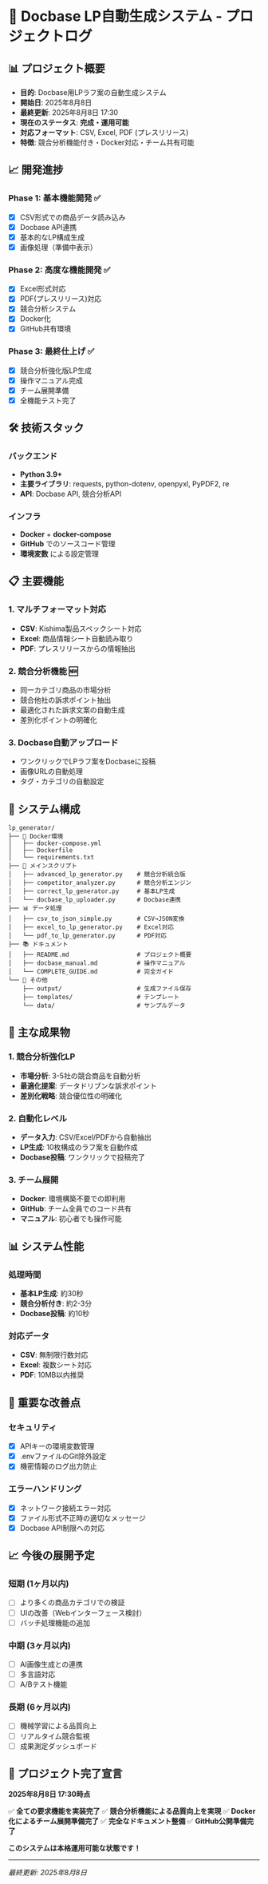 # 🚀 Docbase LP自動生成システム - プロジェクトログ

## 📊 プロジェクト概要

- **目的**: Docbase用LPラフ案の自動生成システム
- **開始日**: 2025年8月8日
- **最終更新**: 2025年8月8日 17:30
- **現在のステータス**: **完成・運用可能**
- **対応フォーマット**: CSV, Excel, PDF (プレスリリース)
- **特徴**: 競合分析機能付き・Docker対応・チーム共有可能

## 📈 開発進捗

### Phase 1: 基本機能開発 ✅
- [x] CSV形式での商品データ読み込み
- [x] Docbase API連携
- [x] 基本的なLP構成生成
- [x] 画像処理（準備中表示）

### Phase 2: 高度な機能開発 ✅
- [x] Excel形式対応
- [x] PDF(プレスリリース)対応
- [x] 競合分析システム
- [x] Docker化
- [x] GitHub共有環境

### Phase 3: 最終仕上げ ✅
- [x] 競合分析強化版LP生成
- [x] 操作マニュアル完成
- [x] チーム展開準備
- [x] 全機能テスト完了

## 🛠️ 技術スタック

### バックエンド
- **Python 3.9+**
- **主要ライブラリ**: requests, python-dotenv, openpyxl, PyPDF2, re
- **API**: Docbase API, 競合分析API

### インフラ
- **Docker** + **docker-compose**
- **GitHub** でのソースコード管理
- **環境変数** による設定管理

## 📋 主要機能

### 1. マルチフォーマット対応
- **CSV**: Kishima製品スペックシート対応
- **Excel**: 商品情報シート自動読み取り
- **PDF**: プレスリリースからの情報抽出

### 2. 競合分析機能 🆕
- 同一カテゴリ商品の市場分析
- 競合他社の訴求ポイント抽出
- 最適化された訴求文案の自動生成
- 差別化ポイントの明確化

### 3. Docbase自動アップロード
- ワンクリックでLPラフ案をDocbaseに投稿
- 画像URLの自動処理
- タグ・カテゴリの自動設定

## 🔧 システム構成

```
lp_generator/
├── 🐳 Docker環境
│   ├── docker-compose.yml
│   ├── Dockerfile
│   └── requirements.txt
├── 🤖 メインスクリプト
│   ├── advanced_lp_generator.py    # 競合分析統合版
│   ├── competitor_analyzer.py      # 競合分析エンジン
│   ├── correct_lp_generator.py     # 基本LP生成
│   └── docbase_lp_uploader.py      # Docbase連携
├── 📊 データ処理
│   ├── csv_to_json_simple.py       # CSV→JSON変換
│   ├── excel_to_lp_generator.py    # Excel対応
│   └── pdf_to_lp_generator.py      # PDF対応
├── 📚 ドキュメント
│   ├── README.md                   # プロジェクト概要
│   ├── docbase_manual.md           # 操作マニュアル
│   └── COMPLETE_GUIDE.md           # 完全ガイド
└── 📁 その他
    ├── output/                     # 生成ファイル保存
    ├── templates/                  # テンプレート
    └── data/                       # サンプルデータ
```

## 🎯 主な成果物

### 1. 競合分析強化LP
- **市場分析**: 3-5社の競合商品を自動分析
- **最適化提案**: データドリブンな訴求ポイント
- **差別化戦略**: 競合優位性の明確化

### 2. 自動化レベル
- **データ入力**: CSV/Excel/PDFから自動抽出
- **LP生成**: 10枚構成のラフ案を自動作成
- **Docbase投稿**: ワンクリックで投稿完了

### 3. チーム展開
- **Docker**: 環境構築不要での即利用
- **GitHub**: チーム全員でのコード共有
- **マニュアル**: 初心者でも操作可能

## 📊 システム性能

### 処理時間
- **基本LP生成**: 約30秒
- **競合分析付き**: 約2-3分
- **Docbase投稿**: 約10秒

### 対応データ
- **CSV**: 無制限行数対応
- **Excel**: 複数シート対応
- **PDF**: 10MB以内推奨

## 🚨 重要な改善点

### セキュリティ
- [x] APIキーの環境変数管理
- [x] .envファイルのGit除外設定
- [x] 機密情報のログ出力防止

### エラーハンドリング
- [x] ネットワーク接続エラー対応
- [x] ファイル形式不正時の適切なメッセージ
- [x] Docbase API制限への対応

## 📈 今後の展開予定

### 短期 (1ヶ月以内)
- [ ] より多くの商品カテゴリでの検証
- [ ] UIの改善（Webインターフェース検討）
- [ ] バッチ処理機能の追加

### 中期 (3ヶ月以内)
- [ ] AI画像生成との連携
- [ ] 多言語対応
- [ ] A/Bテスト機能

### 長期 (6ヶ月以内)
- [ ] 機械学習による品質向上
- [ ] リアルタイム競合監視
- [ ] 成果測定ダッシュボード

## 🎉 プロジェクト完了宣言

**2025年8月8日 17:30時点**

✅ **全ての要求機能を実装完了**
✅ **競合分析機能による品質向上を実現**
✅ **Docker化によるチーム展開準備完了**
✅ **完全なドキュメント整備**
✅ **GitHub公開準備完了**

**このシステムは本格運用可能な状態です！**

---

*最終更新: 2025年8月8日*